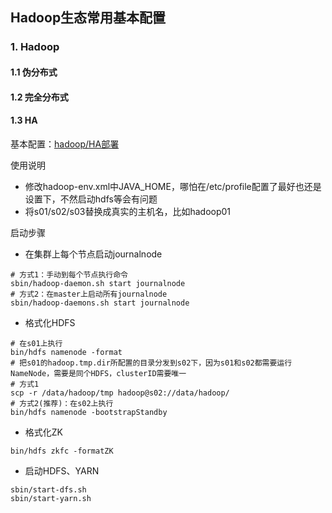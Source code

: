 ## Hadoop生态常用基本配置

### 1. Hadoop
#### 1.1 伪分布式
#### 1.2 完全分布式
#### 1.3 HA
基本配置：[hadoop/HA部署](https://github.com/fancyChuan/bigdata-learn/tree/master/环境搭建/hadoop/HA部署)

使用说明
- 修改hadoop-env.xml中JAVA_HOME，哪怕在/etc/profile配置了最好也还是设置下，不然启动hdfs等会有问题
- 将s01/s02/s03替换成真实的主机名，比如hadoop01

启动步骤
- 在集群上每个节点启动journalnode
```
# 方式1：手动到每个节点执行命令
sbin/hadoop-daemon.sh start journalnode
# 方式2：在master上启动所有journalnode
sbin/hadoop-daemons.sh start journalnode
```
- 格式化HDFS
```
# 在s01上执行
bin/hdfs namenode -format
# 把s01的hadoop.tmp.dir所配置的目录分发到s02下，因为s01和s02都需要运行NameNode，需要是同个HDFS，clusterID需要唯一
# 方式1
scp -r /data/hadoop/tmp hadoop@s02://data/hadoop/
# 方式2(推荐)：在s02上执行
bin/hdfs namenode -bootstrapStandby
```
- 格式化ZK
```
bin/hdfs zkfc -formatZK
```
- 启动HDFS、YARN
```
sbin/start-dfs.sh
sbin/start-yarn.sh
```